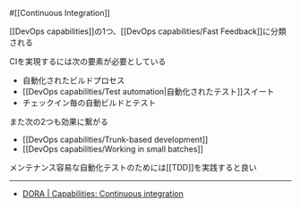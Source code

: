 #[[Continuous Integration]]

[[DevOps capabilities]]の1つ、[[DevOps capabilities/Fast Feedback]]に分類される

CIを実現するには次の要素が必要としている

- 自動化されたビルドプロセス
- [[DevOps capabilities/Test automation|自動化されたテスト]]スイート
- チェックイン毎の自動ビルドとテスト

また次の2つも効果に繋がる
- [[DevOps capabilities/Trunk-based development]]
- [[DevOps capabilities/Working in small batches]]

メンテナンス容易な自動化テストのためには[[TDD]]を実践すると良い

---

- [DORA | Capabilities: Continuous integration](https://dora.dev/capabilities/continuous-integration/)